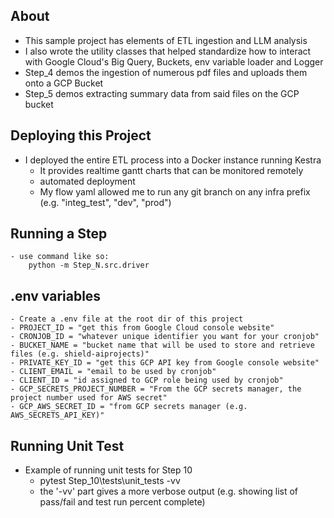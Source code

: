## About
- This sample project has elements of ETL ingestion and LLM analysis
- I also wrote the utility classes that helped standardize how to interact with Google Cloud's Big Query, Buckets, env variable loader and Logger
- Step_4 demos the ingestion of numerous pdf files and uploads them onto a GCP Bucket
- Step_5 demos extracting summary data from said files on the GCP bucket

## Deploying this Project
- I deployed the entire ETL process into a Docker instance running Kestra
    - It provides realtime gantt charts that can be monitored remotely
    - automated deployment
    - My flow yaml allowed me to run any git branch on any infra prefix (e.g. "integ_test", "dev", "prod")

## Running a Step
    - use command like so:
        python -m Step_N.src.driver


## .env variables
    - Create a .env file at the root dir of this project
    - PROJECT_ID = "get this from Google Cloud console website"
    - CRONJOB_ID = "whatever unique identifier you want for your cronjob"
    - BUCKET_NAME = "bucket name that will be used to store and retrieve files (e.g. shield-aiprojects)"
    - PRIVATE_KEY_ID = "get this GCP API key from Google console website"
    - CLIENT_EMAIL = "email to be used by cronjob"
    - CLIENT_ID = "id assigned to GCP role being used by cronjob"
    - GCP_SECRETS_PROJECT_NUMBER = "From the GCP secrets manager, the project number used for AWS secret"
    - GCP_AWS_SECRET_ID = "from GCP secrets manager (e.g. AWS_SECRETS_API_KEY)"


## Running Unit Test
- Example of running unit tests for Step 10
    - pytest Step_10\tests\unit_tests -vv
    - the '-vv' part gives a more verbose output (e.g. showing list of pass/fail and test run percent complete)
